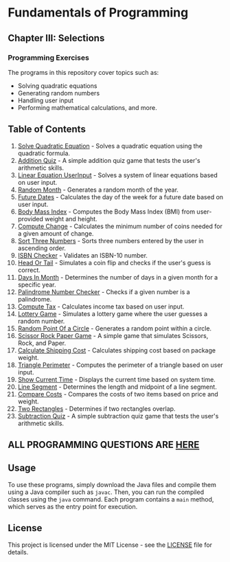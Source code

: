 # Fundamentals of Programming

## Chapter III: Selections

### Programming Exercises

The programs in this repository cover topics such as:

- Solving quadratic equations
- Generating random numbers
- Handling user input
- Performing mathematical calculations, and more.

## Table of Contents

1. [Solve Quadratic Equation](Quadratic.java) - Solves a quadratic equation using the quadratic formula.
2. [Addition Quiz](AdditionQuiz.java) - A simple addition quiz game that tests the user's arithmetic skills.
3. [Linear Equation UserInput](LinearEquationUserInput.java) - Solves a system of linear equations based on user input.
4. [Random Month](RandomMonth.java) - Generates a random month of the year.
5. [Future Dates](FutureDates.java) - Calculates the day of the week for a future date based on user input.
6. [Body Mass Index](BodyMassIndex.java) - Computes the Body Mass Index (BMI) from user-provided weight and height.
7. [Compute Change](ComputeChange.java) - Calculates the minimum number of coins needed for a given amount of change.
8. [Sort Three Numbers](SortThreeNumbers.java) - Sorts three numbers entered by the user in ascending order.
9. [ISBN Checker](ISBNChecker.java) - Validates an ISBN-10 number.
10. [Head Or Tail](HeadOrTail.java) - Simulates a coin flip and checks if the user's guess is correct.
11. [Days In Month](DaysInMonth.java) - Determines the number of days in a given month for a specific year.
12. [Palindrome Number Checker](PalindromeNumber.java) - Checks if a given number is a palindrome.
13. [Compute Tax](ComputeTax.java) - Calculates income tax based on user input.
14. [Lottery Game](Lottery.java) - Simulates a lottery game where the user guesses a random number.
15. [Random Point Of a Circle](RandomPoint.java) - Generates a random point within a circle.
16. [Scissor Rock Paper Game](ScissorRockPaper.java) - A simple game that simulates Scissors, Rock, and Paper.
17. [Calculate Shipping Cost](ShippingCost.java) - Calculates shipping cost based on package weight.
18. [Triangle Perimeter](TrianglePerimeter.java) - Computes the perimeter of a triangle based on user input.
19. [Show Current Time](ShowCurrentTime.java) - Displays the current time based on system time.
20. [Line Segment](LineSegment.java) - Determines the length and midpoint of a line segment.
21. [Compare Costs](CompareCosts.java) - Compares the costs of two items based on price and weight.
22. [Two Rectangles](TwoRectangles.java) - Determines if two rectangles overlap.
23. [Subtraction Quiz](SubtractionQuiz.java) - A simple subtraction quiz game that tests the user's arithmetic skills.

## ALL PROGRAMMING QUESTIONS ARE [HERE](Resources/README.md)

## Usage

To use these programs, simply download the Java files and compile them using a Java compiler such as `javac`. Then, you can run the compiled classes using the `java` command. Each program contains a `main` method, which serves as the entry point for execution.

## License

This project is licensed under the MIT License - see the [LICENSE](../../../LICENSE) file for details.
